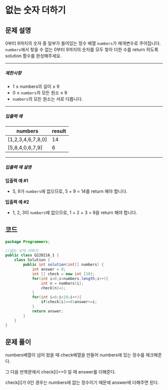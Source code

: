 # 없는 숫자 더하기

## 문제 설명

0부터 9까지의 숫자 중 일부가 들어있는 정수 배열 `numbers`가 매개변수로 주어집니다. `numbers`에서 찾을 수 없는 0부터 9까지의 숫자를 모두 찾아 더한 수를 return 하도록 solution 함수를 완성해주세요.

------

##### 제한사항

- 1 ≤ numbers의 길이 ≤ 9
- 0 ≤ `numbers`의 모든 원소 ≤ 9
- `numbers`의 모든 원소는 서로 다릅니다.

------

##### 입출력 예

| numbers           | result |
| ----------------- | ------ |
| [1,2,3,4,6,7,8,0] | 14     |
| [5,8,4,0,6,7,9]   | 6      |

------

##### 입출력 예 설명

**입출력 예 #1**

- 5, 9가 `numbers`에 없으므로, 5 + 9 = 14를 return 해야 합니다.

**입출력 예 #2**

- 1, 2, 3이 `numbers`에 없으므로, 1 + 2 + 3 = 6을 return 해야 합니다.

## 코드
```java
package Programmers;

//없는 숫자 더하기
public class Q220216_1 {
	class Solution {
	    public int solution(int[] numbers) {
	        int answer = 0;
	        int [] check = new int [10];
	        for(int i=0;i<numbers.length;i++){
	            int n = numbers[i];
	            check[n]=1;
	        }
	        for(int i=0;i<10;i++){
	            if(check[i]==0)answer+=i;
	        }
	        return answer;
	    }
	}
}


```

## 문제 풀이

numbers배열이 넘어 왔을 때 check배열을 만들어 numbers에 있는 정수를 체크해준다.

그 다음 반복문에서 check[i]==0 일 때 answer를 더해준다. 

check[i]가 0인 경우는 numbers에 없는 정수이기 때문에 answer에 더해주면 된다.